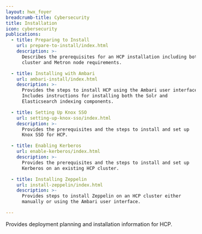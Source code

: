 ```yaml
---
layout: hwx_foyer
breadcrumb-title: Cybersecurity
title: Installation
icon: cybersecurity
publications:
  - title: Preparing to Install
    url: prepare-to-install/index.html
    description: >-
      Describes the prerequisites for an HCP installation including both
      cluster and Metron node requirements. 

  - title: Installing with Ambari
    url: ambari-install/index.html
    description: >-
      Provides the steps to install HCP using the Ambari user interface.
      Includes instructions for installing both the Solr and
      Elasticsearch indexing components.

  - title: Setting Up Knox SSO
    url: setting-up-knox-sso/index.html
    description: >-
      Provides the prerequisites and the steps to install and set up
      Knox SSO for HCP.

  - title: Enabling Kerberos
    url: enable-kerberos/index.html
    description: >-
      Provides the prerequisites and the steps to install and set up
      Kerberos on an existing HCP cluster. 

  - title: Installing Zeppelin
    url: install-zeppelin/index.html
    description: >-
      Provides steps to install Zeppelin on an HCP cluster either
      manually or using the Ambari user interface. 

---
```


Provides deployment planning and installation information for HCP.  
